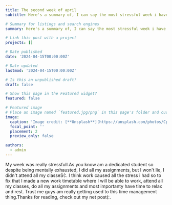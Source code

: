 ```yaml
---
title: The second week of april
subtitle: Here's a summary of, I can say the most stressful week i have ever had 

# Summary for listings and search engines
summary: Here's a summary of, I can say the most stressful week i have ever had 

# Link this post with a project
projects: []

# Date published
date: '2024-04-15T00:00:00Z'

# Date updated
lastmod: '2024-04-15T00:00:00Z'

# Is this an unpublished draft?
draft: false

# Show this page in the Featured widget?
featured: false

# Featured image
# Place an image named `featured.jpg/png` in this page's folder and customize its options here.
image:
  caption: 'Image credit: [**Unsplash**](https://unsplash.com/photos/CpkOjOcXdUY)'
  focal_point: ''
  placement: 2
  preview_only: false

authors:
  - admin
---
```


My week was really stressfull.As you know am a dedicated student so despite being mentally exhausted, I did all my assignments, but I won't lie, I didn't attend all my classeS(:. I think work caused all the stress i had so to fix that I made a new work timetable where I will be able to work, attend all my classes, do all my assignments and most importanty have time to relax and rest. Trust me guys am really getting used to this time management thing.Thanks for reading, check out my net post(:.












